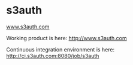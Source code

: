s3auth
======

www.s3auth.com

Working product is here: http://www.s3auth.com

Continuous integration environment is here: http://ci.s3auth.com:8080/job/s3auth
